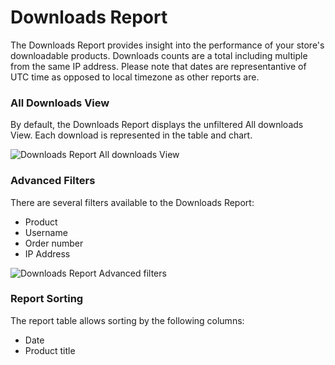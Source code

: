 # Downloads Report

The Downloads Report provides insight into the performance of your store's downloadable products. Downloads counts are a total including multiple from the same IP address. Please note that dates are representantive of UTC time as opposed to local timezone as other reports are.

### All Downloads View

By default, the Downloads Report displays the unfiltered All downloads View. Each download is represented in the table and chart.

![Downloads Report All downloads View](images/analytics-downloads-report.png)

### Advanced Filters

There are several filters available to the Downloads Report:

- Product
- Username
- Order number
- IP Address

![Downloads Report Advanced filters](images/analytics-downloads-report-advanced-filters.png)

### Report Sorting

The report table allows sorting by the following columns:

- Date
- Product title
